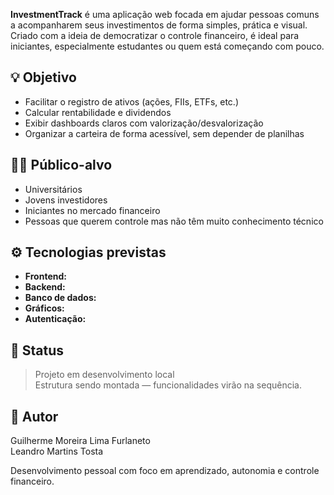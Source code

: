 **InvestmentTrack** é uma aplicação web focada em ajudar pessoas comuns a acompanharem seus investimentos de forma simples, prática e visual. Criado com a ideia de democratizar o controle financeiro, é ideal para iniciantes, especialmente estudantes ou quem está começando com pouco.

## :bulb: Objetivo

- Facilitar o registro de ativos (ações, FIIs, ETFs, etc.)
- Calcular rentabilidade e dividendos
- Exibir dashboards claros com valorização/desvalorização
- Organizar a carteira de forma acessível, sem depender de planilhas

## :man_student: Público-alvo

- Universitários
- Jovens investidores
- Iniciantes no mercado financeiro
- Pessoas que querem controle mas não têm muito conhecimento técnico

## :gear: Tecnologias previstas

- **Frontend:** 
- **Backend:** 
- **Banco de dados:** 
- **Gráficos:** 
- **Autenticação:** 

## :construction: Status

> Projeto em desenvolvimento local  
> Estrutura sendo montada — funcionalidades virão na sequência.

## :bust_in_silhouette: Autor

Guilherme Moreira Lima Furlaneto  
Leandro Martins Tosta

Desenvolvimento pessoal com foco em aprendizado, autonomia e controle financeiro.
